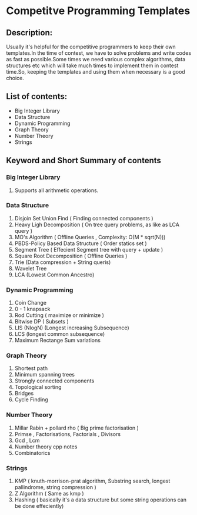 # Competitve Programming Templates

## Description:
Usually it's helpful for the competitive programmers to keep their own templates.In the time of contest, we have to solve problems and write codes as fast as possible.Some times we need various complex algorithms, data structures etc which will take much times to implement them in contest time.So, keeping the templates and using them when necessary is a good choice.

## List of contents:
* Big Integer Library
* Data Structure
* Dynamic Programming
* Graph Theory
* Number Theory
* Strings

## Keyword and Short Summary of contents

### Big Integer Library
1. Supports all arithmetic operations.

### Data Structure
1. Disjoin Set Union Find ( Finding connected components )
2. Heavy Ligh Decomposition ( On tree query problems, as like as LCA query )
3. MO's Algorithm ( Offline Queries , Complexity: O(M * sqrt(N))) 
4. PBDS-Policy Based Data Structure ( Order statics set )
5. Segment Tree ( Effecient Segment tree with query + update )
6. Square Root Decomposition ( Offline Queries )
7. Trie (Data compression + String queris)
8. Wavelet Tree 
9. LCA (Lowest Common Ancestro)

### Dynamic Programming
1. Coin Change
2. 0 - 1 knapsack
3. Rod Cutting ( maximize or minimize )
4. Bitwise DP ( Subsets )
5. LIS (NlogN) (Longest increasing Subsequence)
6. LCS (longest common subsequence)
7. Maximum Rectange Sum variations

### Graph Theory
1. Shortest path 
2. Minimum spanning trees
3. Strongly connected components
4. Topological sorting
5. Bridges
6. Cycle Finding

### Number Theory
1. Millar Rabin + pollard rho ( Big prime factorisation )
2. Primse , Factorisations, Factorials , Divisors
3. Gcd , Lcm 
4. Number theory cpp notes
5. Combinatorics
 
### Strings
1. KMP ( knuth-morrison-prat algorithm, Substring search, longest pallindrome, string compression )
2. Z Algorithm ( Same as kmp )
3. Hashing ( basically it's a data structure but some string operations can be done effeciently)
